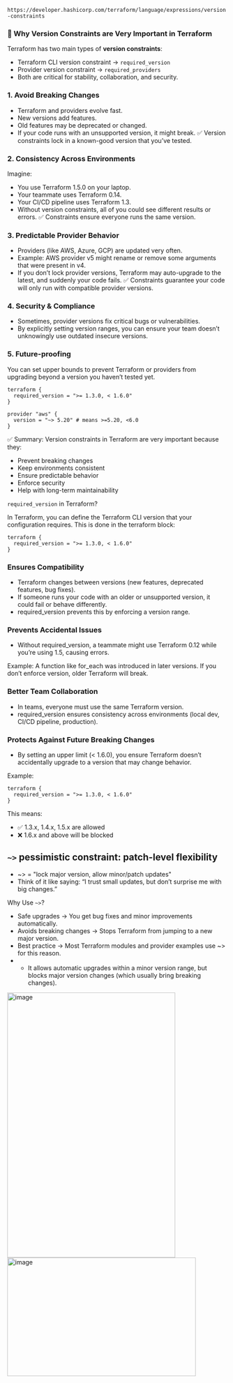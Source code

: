 ```https://developer.hashicorp.com/terraform/language/expressions/version-constraints```

### 🔹 Why Version Constraints are Very Important in Terraform

Terraform has two main types of **version constraints**:

- Terraform CLI version constraint → ```required_version```
- Provider version constraint → ```required_providers```
- Both are critical for stability, collaboration, and security.

### 1. Avoid Breaking Changes

- Terraform and providers evolve fast.
- New versions add features.
- Old features may be deprecated or changed.
- If your code runs with an unsupported version, it might break.
✅ Version constraints lock in a known-good version that you’ve tested.


### 2. Consistency Across Environments

Imagine:
- You use Terraform 1.5.0 on your laptop.
- Your teammate uses Terraform 0.14.
- Your CI/CD pipeline uses Terraform 1.3.
- Without version constraints, all of you could see different results or errors.
✅ Constraints ensure everyone runs the same version.


### 3. Predictable Provider Behavior

- Providers (like AWS, Azure, GCP) are updated very often.
- Example: AWS provider v5 might rename or remove some arguments that were present in v4.
- If you don’t lock provider versions, Terraform may auto-upgrade to the latest, and suddenly your code fails.
✅ Constraints guarantee your code will only run with compatible provider versions.

### 4. Security & Compliance

- Sometimes, provider versions fix critical bugs or vulnerabilities.
- By explicitly setting version ranges, you can ensure your team doesn’t unknowingly use outdated insecure versions.


### 5. Future-proofing

You can set upper bounds to prevent Terraform or providers from upgrading beyond a version you haven’t tested yet.
```hcl
terraform {
  required_version = ">= 1.3.0, < 1.6.0"
}

provider "aws" {
  version = "~> 5.20" # means >=5.20, <6.0
}
```



✅ Summary:
Version constraints in Terraform are very important because they:

- Prevent breaking changes
- Keep environments consistent
- Ensure predictable behavior
- Enforce security
- Help with long-term maintainability


```required_version``` in Terraform?

In Terraform, you can define the Terraform CLI version that your configuration requires.
This is done in the terraform block:
```hcl
terraform {
  required_version = ">= 1.3.0, < 1.6.0"
}
```

### Ensures Compatibility

- Terraform changes between versions (new features, deprecated features, bug fixes).
- If someone runs your code with an older or unsupported version, it could fail or behave differently.
- required_version prevents this by enforcing a version range.

### Prevents Accidental Issues
- Without required_version, a teammate might use Terraform 0.12 while you’re using 1.5, causing errors.

Example: A function like for_each was introduced in later versions.
If you don’t enforce version, older Terraform will break.

### Better Team Collaboration
- In teams, everyone must use the same Terraform version.
- required_version ensures consistency across environments (local dev, CI/CD pipeline, production).

### Protects Against Future Breaking Changes
- By setting an upper limit (< 1.6.0), you ensure Terraform doesn’t accidentally upgrade to a version that may change behavior.

Example:
```hcl
terraform {
  required_version = ">= 1.3.0, < 1.6.0"
}
```

This means:
- ✅ 1.3.x, 1.4.x, 1.5.x are allowed
- ❌ 1.6.x and above will be blocked


## ```~>``` pessimistic constraint: patch-level flexibility

- ~> = "lock major version, allow minor/patch updates"
- Think of it like saying: “I trust small updates, but don’t surprise me with big changes.”

Why Use ```~>```?

- Safe upgrades → You get bug fixes and minor improvements automatically.
- Avoids breaking changes → Stops Terraform from jumping to a new major version.
- Best practice → Most Terraform modules and provider examples use ~> for this reason.
- - It allows automatic upgrades within a minor version range, but blocks major version changes (which usually bring breaking changes).
 
<img width="385" height="608" alt="image" src="https://github.com/user-attachments/assets/ba9a001a-6d75-4e27-9ead-39e1a1fb646e" />
<img width="432" height="272" alt="image" src="https://github.com/user-attachments/assets/0beba833-a114-4df1-a119-edb3f9d86ea7" />

